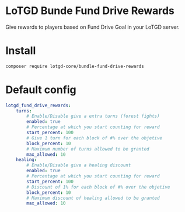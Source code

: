 # LoTGD Bunde Fund Drive Rewards

Give rewards to players based on Fund Drive Goal in your LoTGD server.

# Install
```bash
composer require lotgd-core/bundle-fund-drive-rewards
```

# Default config
```yaml
lotgd_fund_drive_rewards:
    turns:
        # Enable/Disable give a extra turns (forest fights)
        enabled: true
        # Percentage at which you start counting for reward
        start_percent: 100
        # Give 1 turn for each block of #% over the objetive
        block_percent: 10
        # Maximum number of turns allowed to be granted
        max_allowed: 10
    healing:
        # Enable/Disable give a healing discount
        enabled: true
        # Percentage at which you start counting for reward
        start_percent: 100
        # Discount of 1% for each block of #% over the objetive
        block_percent: 10
        # Maximum discount of healing allowed to be granted
        max_allowed: 10
```
